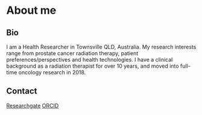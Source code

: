 # About me

## Bio

I am a Health Researcher in Townsville QLD, Australia. My research interests range from prostate cancer radiation therapy, patient preferences/perspectives and health technologies. I have a clinical background as a radiation therapist for over 10 years, and moved into full-time oncology research in 2018. 

## Contact


[Researchgate](https://www.researchgate.net/profile/Amy_Brown6?ev=hdr_xprf&_sg=OMBPUkGvk7pDBwqf3MFpnWJ13LQxQMI7AmFCtg8Wd52-b_9zKulOqAIPxvVALMcp1b6kbo12eWpNRztxRxyeHwLE)
[ORCID](https://orcid.org/0000-0003-4520-2485)
